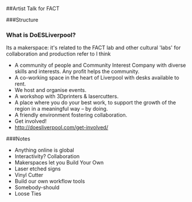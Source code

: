 ##Artist Talk for FACT

###Structure
### What is DoESLiverpool?

Its a makerspace: it's related to the FACT lab and other cultural 'labs' for collaboration and production refer to I think

* A community of people and Community Interest Company with diverse skills and interests. Any profit helps the community.
* A co-working space in the heart of Liverpool with desks available to rent. 
* We host and organise events.
* A workshop with 3Dprinters & lasercutters.
* A place where you do your best work, to support the growth of the region in a meaningful way – by doing.
* A friendly environment fostering collaboration.
* Get involved!
* http://doesliverpool.com/get-involved/


###Notes

 * Anything online is global
 * Interactivity? Collaboration
 * Makerspaces let you Build Your Own
 * Laser etched signs
 * Vinyl Cutter
 * Build our own workflow tools
 * Somebody-should
 * Loose Ties 
